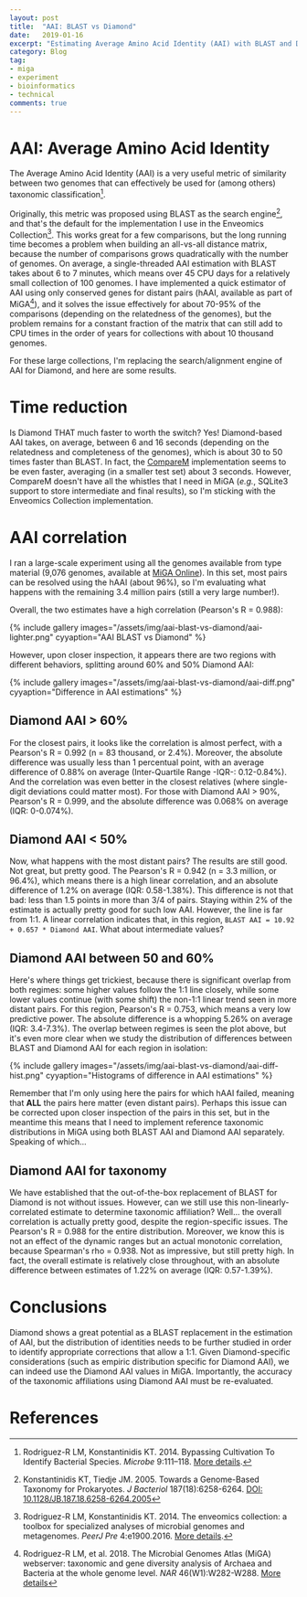 ```yaml
---
layout: post
title:  "AAI: BLAST vs Diamond"
date:   2019-01-16
excerpt: "Estimating Average Amino Acid Identity (AAI) with BLAST and Diamond."
category: Blog
tag:
- miga
- experiment
- bioinformatics
- technical
comments: true
---
```



# AAI: Average Amino Acid Identity

The Average Amino Acid Identity (AAI) is a very useful metric of similarity
between two genomes that can effectively be used for (among others)
taxonomic classification[^1].

Originally, this metric was proposed using BLAST as the search engine[^2], and
that's the default for the implementation I use in the Enveomics Collection[^3].
This works great for a few comparisons, but the long running time becomes a
problem when building an all-vs-all distance matrix, because the number of
comparisons grows quadratically with the number of genomes.
On average, a single-threaded AAI estimation with BLAST takes about 6 to 7
minutes, which means over 45 CPU days for a relatively small collection of 100
genomes.
I have implemented a quick estimator of AAI using only conserved genes for
distant pairs (hAAI, available as part of MiGA[^4]), and it solves the issue
effectively for about 70-95% of the comparisons (depending on the relatedness
of the genomes), but the problem remains for a constant fraction of the matrix
that can still add to CPU times in the order of years for collections with
about 10 thousand genomes.

For these large collections, I'm replacing the search/alignment engine of AAI
for Diamond, and here are some results.


# Time reduction

Is Diamond THAT much faster to worth the switch? Yes!
Diamond-based AAI takes, on average, between 6 and 16 seconds (depending on the
relatedness and completeness of the genomes), which is about 30 to 50 times
faster than BLAST.
In fact, the [CompareM]() implementation seems to be even faster, averaging (in
a smaller test set) about 3 seconds.
However, CompareM doesn't have all the whistles that I need in MiGA (*e.g.*,
SQLite3 support to store intermediate and final results), so I'm sticking with
the Enveomics Collection implementation.


# AAI correlation

I ran a large-scale experiment using all the genomes available from type
material (9,076 genomes, available at
[MiGA Online](http://microbial-genomes.org/projects/TypeMat)).
In this set, most pairs can be resolved using the hAAI (about 96%), so I'm
evaluating what happens with the remaining 3.4 million pairs (still a very large
number!).

Overall, the two estimates have a high correlation (Pearson's R = 0.988):

{% include gallery images="/assets/img/aai-blast-vs-diamond/aai-lighter.png" cyyaption="AAI BLAST vs Diamond" %}

However, upon closer inspection, it appears there are two regions with different
behaviors, splitting around 60% and 50% Diamond AAI:

{% include gallery images="/assets/img/aai-blast-vs-diamond/aai-diff.png" cyyaption="Difference in AAI estimations" %}


## Diamond AAI > 60%

For the closest pairs, it looks like the correlation is almost perfect, with a
Pearson's R = 0.992 (n = 83 thousand, or 2.4%).
Moreover, the absolute difference was usually less than 1 percentual point,
with an average difference of 0.88% on average
(Inter-Quartile Range -IQR-: 0.12-0.84%).
And the correlation was even better in the closest relatives (where single-digit
deviations could matter most).
For those with Diamond AAI > 90%, Pearson's R = 0.999, and the absolute
difference was 0.068% on average (IQR: 0-0.074%).


## Diamond AAI < 50%

Now, what happens with the most distant pairs?
The results are still good. Not great, but pretty good.
The Pearson's R = 0.942 (n = 3.3 million, or 96.4%),
which means there is a high linear correlation, and an absolute difference of
1.2% on average (IQR: 0.58-1.38%).
This difference is not that bad: less than 1.5 points in more than 3/4 of pairs.
Staying within 2% of the estimate is actually pretty good for such low AAI.
However, the line is far from 1:1. A linear correlation indicates that, in this
region, `BLAST AAI = 10.92 + 0.657 * Diamond AAI`.
What about intermediate values?


## Diamond AAI between 50 and 60%

Here's where things get trickiest, because there is significant overlap from
both regimes: some higher values follow the 1:1 line closely, while some lower
values continue (with some shift) the non-1:1 linear trend seen in more distant
pairs.
For this region, Pearson's R = 0.753, which means a very low predictive power.
The absolute difference is a whopping 5.26% on average (IQR: 3.4-7.3%).
The overlap between regimes is seen the plot above, but it's even more clear
when we study the distribution of differences between BLAST and Diamond AAI for
each region in isolation:

{% include gallery images="/assets/img/aai-blast-vs-diamond/aai-diff-hist.png" cyyaption="Histograms of difference in AAI estimations" %}

Remember that I'm only using here the pairs for which hAAI failed, meaning that
**ALL** the pairs here matter (even distant pairs).
Perhaps this issue can be
corrected upon closer inspection of the pairs in this set, but in the meantime
this means that I need to implement reference taxonomic distributions in MiGA
using both BLAST AAI and Diamond AAI separately.
Speaking of which...

## Diamond AAI for taxonomy

We have established that the out-of-the-box replacement of BLAST for Diamond is
not without issues. However, can we still use this non-linearly-correlated
estimate to determine taxonomic affiliation?
Well... the overall correlation is actually pretty good, despite the
region-specific issues.
The Pearson's R = 0.988 for the entire distribution.
Moreover, we know this is not an effect of the dynamic ranges but an actual
monotonic correlation, because Spearman's rho = 0.938.
Not as impressive, but still pretty high.
In fact, the overall estimate is relatively close throughout, with an absolute
difference between estimates of 1.22% on average (IQR: 0.57-1.39%).


# Conclusions

Diamond shows a great potential as a BLAST replacement in the estimation of AAI,
but the distribution of identities needs to be further studied in order to
identify appropriate corrections that allow a 1:1.
Given Diamond-specific considerations
(such as empiric distribution specific for Diamond AAI), we can indeed use the
Diamond AAI values in MiGA.
Importantly, the accuracy of the taxonomic affiliations using Diamond AAI must
be re-evaluated.


# References

[^1]: Rodriguez-R LM, Konstantinidis KT. 2014. Bypassing Cultivation To Identify Bacterial Species. *Microbe* 9:111–118. [More details](/publication/bypassing-cultivation).

[^2]: Konstantinidis KT, Tiedje JM. 2005. Towards a Genome-Based Taxonomy for Prokaryotes. *J Bacteriol* 187(18):6258-6264. [DOI: 10.1128/JB.187.18.6258-6264.2005](https://doi.org/10.1128/JB.187.18.6258-6264.2005)

[^3]: Rodriguez-R LM, Konstantinidis KT. 2014. The enveomics collection: a toolbox for specialized analyses of microbial genomes and metagenomes. *PeerJ Pre* 4:e1900.2016. [More details](/publication/enveomics-collection).

[^4]: Rodriguez-R LM, et al. 2018. The Microbial Genomes Atlas (MiGA) webserver: taxonomic and gene diversity analysis of Archaea and Bacteria at the whole genome level. *NAR* 46(W1):W282-W288. [More details](/publication/miga-webserver)

